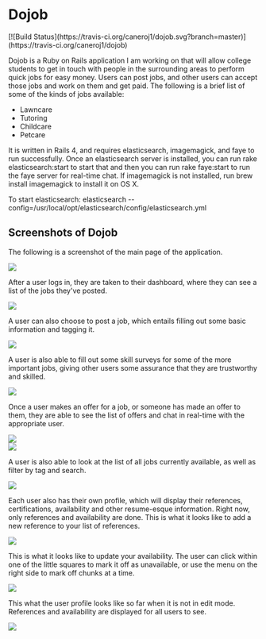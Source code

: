 <h1>Dojob</h1>
[![Build Status](https://travis-ci.org/caneroj1/dojob.svg?branch=master)](https://travis-ci.org/caneroj1/dojob)
<p>Dojob is a Ruby on Rails application I am working on that will allow college students to get in touch with people in the surrounding areas to perform quick jobs for easy money. Users can post jobs, and other users can accept those jobs and work on them and get paid. The following is a brief list of some of the kinds of jobs available:</p>
<ul>
<li>Lawncare</li>
<li>Tutoring</li>
<li>Childcare</li>
<li>Petcare</li>
</ul>

<p>It is written in Rails 4, and requires elasticsearch, imagemagick, and faye to run successfully. Once an elasticsearch server is installed, you can run rake elasticsearch:start to start that and then you can run rake faye:start to run the faye server for real-time chat. If imagemagick is not installed, run brew install imagemagick to install it on OS X.</p>
<p> To start elasticsearch:
elasticsearch --config=/usr/local/opt/elasticsearch/config/elasticsearch.yml
</p>

<h2>Screenshots of Dojob</h2>
<p>The following is a screenshot of the main page of the application.</p>
<img src="./app/assets/images/readme_imgs/main.png">
<br>

<p>After a user logs in, they are taken to their dashboard, where they can see a list of the jobs they've posted.</p>
<img src="./app/assets/images/readme_imgs/dashboard1.png">
<br>

<p>A user can also choose to post a job, which entails filling out some basic information and tagging it.</p>
<img src="./app/assets/images/readme_imgs/dashboard2.png">
<br>

<p>A user is also able to fill out some skill surveys for some of the more important jobs, giving other users some assurance that they are trustworthy and skilled.</p>
<img src="./app/assets/images/readme_imgs/dashboard3.png">
<br>

<p>Once a user makes an offer for a job, or someone has made an offer to them, they are able to see the list of offers and chat in real-time with the appropriate user.</p>
<img src="./app/assets/images/readme_imgs/offers1.png">
<br>
<img src="./app/assets/images/readme_imgs/offers2.png">
<br>

<p>A user is also able to look at the list of all jobs currently available, as well as filter by tag and search.</p>
<img src="./app/assets/images/readme_imgs/jobs.png">
<br>

<p>Each user also has their own profile, which will display their references, certifications, availability and other resume-esque information. Right now, only references and availability are done. This is what it looks like to add a new reference to your list of references.</p>
<img src="./app/assets/images/readme_imgs/add_refs.png">
<br>

<p>This is what it looks like to update your availability. The user can click within one of the little squares to mark it off as unavailable, or use the menu on the right side to mark off chunks at a time.</p>
<img src="./app/assets/images/readme_imgs/avail.png">
<br>

<p>This what the user profile looks like so far when it is not in edit mode. References and availability are displayed for all users to see.</p>
<img src="./app/assets/images/readme_imgs/profile.png">
<br>

